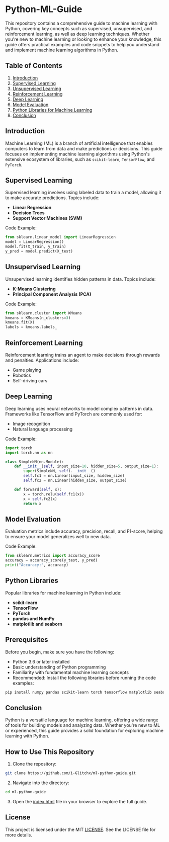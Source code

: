# Python-ML-Guide 

This repository contains a comprehensive guide to machine learning with Python, covering key concepts such as supervised, unsupervised, and reinforcement learning, as well as deep learning techniques. Whether you're new to machine learning or looking to enhance your knowledge, this guide offers practical examples and code snippets to help you understand and implement machine learning algorithms in Python.


## Table of Contents

1. [Introduction](#introduction)
2. [Supervised Learning](#supervised-learning)
3. [Unsupervised Learning](#unsupervised-learning)
4. [Reinforcement Learning](#reinforcement-learning)
5. [Deep Learning](#deep-learning)
6. [Model Evaluation](#model-evaluation)
7. [Python Libraries for Machine Learning](#python-libraries)
8. [Conclusion](#conclusion)

## Introduction

Machine Learning (ML) is a branch of artificial intelligence that enables computers to learn from data and make predictions or decisions. This guide focuses on implementing machine learning algorithms using Python's extensive ecosystem of libraries, such as `scikit-learn`, `TensorFlow`, and `PyTorch`.

## Supervised Learning

Supervised learning involves using labeled data to train a model, allowing it to make accurate predictions. Topics include:

- **Linear Regression**
- **Decision Trees**
- **Support Vector Machines (SVM)**

Code Example:
```python
from sklearn.linear_model import LinearRegression
model = LinearRegression()
model.fit(X_train, y_train)
y_pred = model.predict(X_test)
```

## Unsupervised Learning

Unsupervised learning identifies hidden patterns in data. Topics include:

- **K-Means Clustering**
- **Principal Component Analysis (PCA)**

Code Example:
```python
from sklearn.cluster import KMeans
kmeans = KMeans(n_clusters=3)
kmeans.fit(X)
labels = kmeans.labels_
```

## Reinforcement Learning

Reinforcement learning trains an agent to make decisions through rewards and penalties. Applications include:

- Game playing
- Robotics
- Self-driving cars

## Deep Learning

Deep learning uses neural networks to model complex patterns in data. Frameworks like TensorFlow and PyTorch are commonly used for:

- Image recognition
- Natural language processing

Code Example:
```python
import torch
import torch.nn as nn

class SimpleNN(nn.Module):
    def __init__(self, input_size=10, hidden_size=5, output_size=1):
        super(SimpleNN, self).__init__()
        self.fc1 = nn.Linear(input_size, hidden_size)
        self.fc2 = nn.Linear(hidden_size, output_size)

    def forward(self, x):
        x = torch.relu(self.fc1(x))
        x = self.fc2(x)
        return x
```

## Model Evaluation

Evaluation metrics include accuracy, precision, recall, and F1-score, helping to ensure your model generalizes well to new data.

Code Example:
```python
from sklearn.metrics import accuracy_score
accuracy = accuracy_score(y_test, y_pred)
print("Accuracy:", accuracy)
```

## Python Libraries

Popular libraries for machine learning in Python include:

- **scikit-learn**
- **TensorFlow**
- **PyTorch**
- **pandas and NumPy**
- **matplotlib and seaborn**

## Prerequisites

Before you begin, make sure you have the following:

- Python 3.6 or later installed
- Basic understanding of Python programming
- Familiarity with fundamental machine learning concepts
- Recommended: Install the following libraries before running the code examples:
```bash
pip install numpy pandas scikit-learn torch tensorflow matplotlib seaborn
```

## Conclusion

Python is a versatile language for machine learning, offering a wide range of tools for building models and analyzing data. Whether you're new to ML or experienced, this guide provides a solid foundation for exploring machine learning with Python.

## How to Use This Repository

1. Clone the repository:
```bash
git clone https://github.com/i-Glitchx/ml-python-guide.git
```
2. Navigate into the directory:
```bash
cd ml-python-guide
```
3. Open the [index.html](./index.html) file in your browser to explore the full guide.

## License

This project is licensed under the MIT [LICENSE](./LICENSE). See the LICENSE file for more details.
